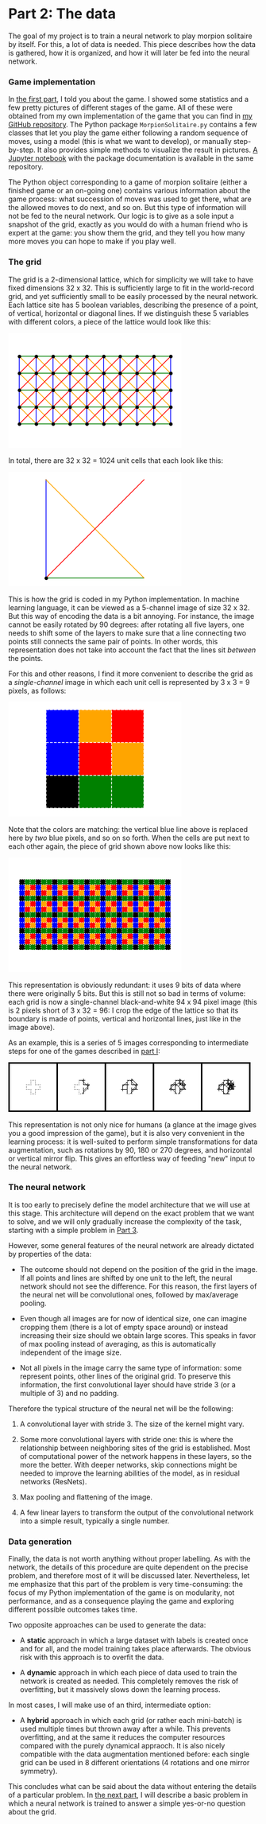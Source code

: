 # Part 2: The data

The goal of my project is to train a neural network to play morpion solitaire by itself. For this, a lot of data is needed. This piece describes how the data is gathered, how it is organized, and how it will later be fed into the neural network.

### Game implementation

In [the first part](2021/11/29/Part_1_Game.html), I told you about the game. I showed some statistics and a few pretty pictures of different stages of the game. All of these were obtained from my own implementation of the game that you can find in [my GitHub repository](https://github.com/gillioz/MorpionSolitaire). 
The Python package `MorpionSolitaire.py` contains a few classes that let you play the game either following a random sequence of moves, using a model (this is what we want to develop), or manually step-by-step. It also provides simple methods to visualize the result in pictures.
[A Jupyter notebook](https://github.com/gillioz/MorpionSolitaire/blob/main/Documentation.ipynb) with the package documentation is available in the same repository.

The Python object corresponding to a game of morpion solitaire (either a finished game or an on-going one) contains various information about the game process: what succession of moves was used to get there, what are the allowed moves to do next, and so on. But this type of information will not be fed to the neural network. Our logic is to give as a sole input a snapshot of the grid, exactly as you would do with a human friend who is expert at the game: you show them the grid, and they tell you how many more moves you can hope to make if you play well.

### The grid

The grid is a 2-dimensional lattice, which for simplicity we will take to have fixed dimensions 32 x 32. This is sufficiently large to fit in the world-record grid, and yet sufficiently small to be easily processed by the neural network. Each lattice site has 5 boolean variables, describing the presence of a point, of vertical, horizontal or diagonal lines. If we distinguish these 5 variables with different colors, a piece of the lattice would look like this:

![png](images/grid_1.png 'A piece of the grid, each colored line and dot corresponding to one boolean variable.')

In total, there are 32 x 32 = 1024 unit cells that each look like this:

![png](images/unit_cell_1.png 'The unit cell is formed by one dot and four lines.')

This is how the grid is coded in my Python implementation. In machine learning language, it can be viewed as a 5-channel image of size 32 x 32. But this way of encoding the data is a bit annoying. For instance, the image cannot be easily rotated by 90 degrees: after rotating all five layers, one needs to shift some of the layers to make sure that a line connecting two points still connects the same pair of points. In other words, this representation does not take into account the fact that the lines sit *between* the points.

For this and other reasons, I find it more convenient to describe the grid as a *single-channel* image in which each unit cell is represented by 3 x 3 = 9 pixels, as follows:

![png](images/unit_cell_2.png 'The same unit cell represented by 3 x 3 pixels, with matching colors.')

Note that the colors are matching: the vertical blue line above is replaced here by *two* blue pixels, and so on so forth.
When the cells are put next to each other again, the piece of grid shown above now looks like this:

![png](images/grid_2.png 'The same piece of grid as above, now represented by pixels.')

This representation is obviously redundant: it uses 9 bits of data where there were originally 5 bits. But this is still not so bad in terms of volume: each grid is now a single-channel black-and-white 94 x 94 pixel image (this is 2 pixels short of 3 x 32 = 96: I crop the edge of the lattice so that its boundary is made of points, vertical and horizontal lines, just like in the image above).

As an example, this is a series of 5 images corresponding to intermediate steps for one of the games described in [part I](2021/11/29/Part_1_Game.html):

![png](images/five_grids.png '')

This representation is not only nice for humans (a glance at the image gives you a good impression of the game), but it is also very convenient in the learning process: it is well-suited to perform simple transformations for data augmentation, such as rotations by 90, 180 or 270 degrees, and horizontal or vertical mirror flip. This gives an effortless way of feeding "new" input to the neural network.

### The neural network

It is too early to precisely define the model architecture that we will use at this stage.
This architecture will depend on the exact problem that we want to solve, and we will only gradually increase the complexity of the task, starting with a simple problem in [Part 3]().

However, some general features of the neural network are already dictated by properties of the data:

- The outcome should not depend on the position of the grid in the image. If all points and lines are shifted by one unit to the left, the neural network should not see the difference. For this reason, the first layers of the neural net will be convolutional ones, followed by max/average pooling.

- Even though all images are for now of identical size, one can imagine cropping them (there is a lot of empty space around) or instead increasing their size should we obtain large scores. This speaks in favor of max pooling instead of averaging, as this is automatically independent of the image size.

- Not all pixels in the image carry the same type of information: some represent points, other lines of the original grid. To preserve this information, the first convolutional layer should have stride 3 (or a multiple of 3) and no padding.

Therefore the typical structure of the neural net will be the following:

1. A convolutional layer with stride 3. The size of the kernel might vary.

1. Some more convolutional layers with stride one: this is where the relationship between neighboring sites of the grid is established. Most of computational power of the network happens in these layers, so the more the better. With deeper networks, skip connections might be needed to improve the learning abilities of the model, as in residual networks (ResNets).

1. Max pooling and flattening of the image.

1. A few linear layers to transform the output of the convolutional network into a simple result, typically a single number.


### Data generation

Finally, the data is not worth anything without proper labelling. As with the network, the details of this procedure are quite dependent on the precise problem, and therefore most of it will be discussed later. Nevertheless, let me emphasize that this part of the problem is very time-consuming: the focus of my Python implementation of the game is on modularity, not performance, and as a consequence playing the game and exploring different possible outcomes takes time.

Two opposite approaches can be used to generate the data:

- A **static** approach in which a large dataset with labels is created once and for all, and the model training takes place afterwards. The obvious risk with this approach is to overfit the data.

- A **dynamic** approach in which each piece of data used to train the network is created as needed. This completely removes the risk of overfitting, but it massively slows down the learning process.

In most cases, I will make use of an third, intermediate option:

- A **hybrid** approach in which each grid (or rather each mini-batch) is used multiple times but thrown away after a while. This prevents overfitting, and at the same it reduces the computer resources compared with the purely dynamical appraoch. It is also nicely compatible with the data augmentation mentioned before: each single grid can be used in 8 different orientations (4 rotations and one mirror symmetry).

This concludes what can be said about the data without entering the details of a particular problem.
In [the next part](), I will describe a basic problem in which a neural network is trained to answer a simple yes-or-no question about the grid.


